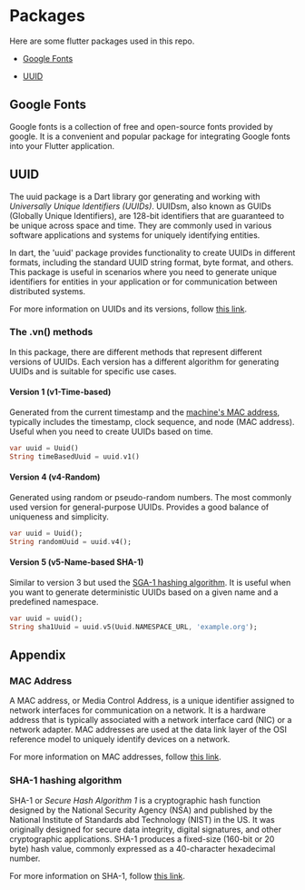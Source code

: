 # Packages

Here are some flutter packages used in this repo.

- [Google Fonts](#google-fonts)

- [UUID](#uuid)

## Google Fonts

Google fonts is a collection of free and open-source fonts provided by google. It is a convenient and popular package for integrating Google fonts into your Flutter application.

## UUID

The uuid package is a Dart library gor generating and working with *Universally Unique Identifiers (UUIDs)*. UUIDsm, also known as GUIDs (Globally Unique Identifiers), are 128-bit identifiers that are guaranteed to be unique across space and time. They are commonly used in various software applications and systems for uniquely identifying entities.

In dart, the 'uuid' package provides functionality to create UUIDs in different formats, including the standard UUID string format, byte format, and others. This package is useful in scenarios where you need to generate unique identifiers for entities in your application or for communication between distributed systems.

For more information on UUIDs and its versions, follow [this link](https://en.wikipedia.org/wiki/Universally_unique_identifier).

### The .vn() methods

In this package, there are different methods that represent different versions of UUIDs. Each version has a different algorithm for generating UUIDs and is suitable for specific use cases.

#### Version 1 (v1-Time-based)

Generated from the current timestamp and the [machine's MAC address](#mac-address), typically includes the timestamp, clock sequence, and node (MAC address). Useful when you need to create UUIDs based on time.

```dart
var uuid = Uuid()
String timeBasedUuid = uuid.v1()
```

#### Version 4 (v4-Random)

Generated using random or pseudo-random numbers. The most commonly used version for general-purpose UUIDs. Provides a good balance of uniqueness and simplicity.

```dart
var uuid = Uuid();
String randomUuid = uuid.v4();
```

#### Version 5 (v5-Name-based SHA-1)

Similar to version 3 but used the [SGA-1 hashing algorithm](#sha-1-hashing-algorithm). It is useful when you want to generate deterministic UUIDs based on a given name and a predefined namespace.

```dart
var uuid = uuid();
String sha1Uuid = uuid.v5(Uuid.NAMESPACE_URL, 'example.org');
```

## Appendix

### MAC Address

A MAC address, or Media Control Address, is a unique identifier assigned to network interfaces for communication on a network. It is a hardware address that is typically associated with a network interface card (NIC) or a network adapter. MAC addresses are used at the data link layer of the OSI reference model to uniquely identify devices on a network.

For more information on MAC addresses, follow [this link](https://en.wikipedia.org/wiki/MAC_address).

### SHA-1 hashing algorithm

SHA-1 or *Secure Hash Algorithm 1* is a cryptographic hash function designed by the National Security Agency (NSA) and published by the National Institute of Standards abd Technology (NIST) in the US. It was originally designed for secure data integrity, digital signatures, and other cryptographic applications. SHA-1 produces a fixed-size (160-bit or 20 byte) hash value, commonly expressed as a 40-character hexadecimal number.

For more information on SHA-1, follow [this link](https://en.wikipedia.org/wiki/SHA-1).
